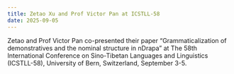 ```yaml
---
title: Zetao Xu and Prof Victor Pan at ICSTLL-58
date: 2025-09-05
---
```


Zetao and Prof Victor Pan co-presented their paper “Grammaticalization of demonstratives and the nominal structure in nDrapa” at The 58th International Conference on Sino-Tibetan Languages and Linguistics (ICSTLL-58), University of Bern, Switzerland, September 3-5.
<!--more-->
